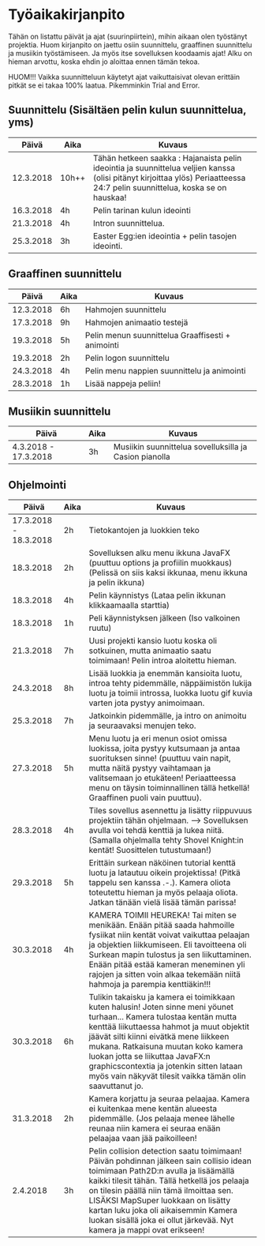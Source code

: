 # Työaikakirjanpito
Tähän on listattu päivät ja ajat (suurinpiirtein), mihin aikaan olen työstänyt projektia.
Huom kirjanpito on jaettu osiin suunnittelu, graaffinen suunnittelu ja musiikin työstämiseen. Ja myös itse sovelluksen koodaamis ajat!
Alku on hieman arvottu, koska ehdin jo aloittaa ennen tämän tekoa.

HUOM!!! Vaikka suunnitteluun käytetyt ajat vaikuttaisivat olevan erittäin pitkät se ei takaa 100% laatua.
Pikemminkin Trial and Error.

## Suunnittelu (Sisältäen pelin kulun suunnittelua, yms)
Päivä|Aika|Kuvaus
-|-|--------------|
12.3.2018|10h++|Tähän hetkeen saakka : Hajanaista pelin ideointia ja suunnittelua veljien kanssa (olisi pitänyt kirjoittaa ylös) Periaatteessa 24:7 pelin suunnittelua, koska se on hauskaa!|
16.3.2018 | 4h | Pelin tarinan kulun ideointi
21.3.2018|4h|Intron suunnittelua.
25.3.2018|3h|Easter Egg:ien ideointia + pelin tasojen ideointi.


## Graaffinen suunnittelu
Päivä|Aika|Kuvaus
-|-|---------------------
12.3.2018 | 6h | Hahmojen suunnittelu
17.3.2018 | 9h | Hahmojen animaatio testejä
19.3.2018 | 5h | Pelin menun suunnittelua Graaffisesti + animointi
19.3.2018 | 2h | Pelin logon suunnittelu
24.3.2018 | 4h | Pelin menu nappien suunnittelu ja animointi
28.3.2018 | 1h | Lisää nappeja peliin!

## Musiikin suunnittelu
Päivä|Aika|Kuvaus
-|-|-
4.3.2018 - 17.3.2018 | 3h | Musiikin suunnittelua sovelluksilla ja Casion pianolla

## Ohjelmointi
Päivä|Aika|Kuvaus
-|-|-------------------------------------------
17.3.2018 - 18.3.2018 | 2h | Tietokantojen ja luokkien teko
18.3.2018 | 2h | Sovelluksen alku menu ikkuna JavaFX (puuttuu options ja profiilin muokkaus) (Pelissä on siis kaksi ikkunaa, menu ikkuna ja pelin ikkuna)
18.3.2018 | 4h | Pelin käynnistys (Lataa pelin ikkunan klikkaamaalla starttia)
18.3.2018 | 1h | Peli käynnistyksen jälkeen (Iso valkoinen ruutu)
21.3.2018 |7h|Uusi projekti kansio luotu koska oli sotkuinen, mutta animaatio saatu toimimaan! Pelin introa aloitettu hieman.
24.3.2018 |8h|Lisää luokkia ja enemmän kansioita luotu, introa tehty pidemmälle, näppäimistön lukija luotu ja toimii introssa, luokka luotu gif kuvia varten jota pystyy animoimaan.
25.3.2018 |7h| Jatkoinkin pidemmälle, ja intro on animoitu ja seuraavaksi menujen teko.
27.3.2018 |5h| Menu luotu ja eri menun osiot omissa luokissa, joita pystyy kutsumaan ja antaa suorituksen sinne! (puuttuu vain napit, mutta näitä pystyy vaihtamaan ja valitsemaan jo etukäteen! Periaatteessa menu on täysin toiminnallinen tällä hetkellä! Graaffinen puoli vain puuttuu).
28.3.2018 |4h| Tiles sovellus asennettu ja lisätty riippuvuus projektiin tähän ohjelmaan. --> Sovelluksen avulla voi tehdä kenttiä ja lukea niitä. (Samalla ohjelmalla tehty Shovel Knight:in kentät! Suosittelen tutustumaan!)
29.3.2018 |5h| Erittäin surkean näköinen tutorial kenttä luotu ja latautuu oikein projektissa! (Pitkä tappelu sen kanssa .-.). Kamera oliota toteutettu hieman ja myös pelaaja oliota. Jatkan tänään vielä lisää tämän parissa!
30.3.2018 |4h|KAMERA TOIMII HEUREKA! Tai miten se menikään. Enään pitää saada hahmoille fysiikat niin kentät voivat vaikuttaa pelaajan ja objektien liikkumiseen. Eli tavoitteena oli Surkean mapin tulostus ja sen liikuttaminen. Enään pitää estää kameran meneminen yli rajojen ja sitten voin alkaa tekemään niitä hahmoja ja parempia kenttiäkin!!!
30.3.2018 |6h| Tulikin takaisku ja kamera ei toimikkaan kuten halusin! Joten sinne meni yöunet turhaan... Kamera tulostaa kentän mutta kenttää liikuttaessa hahmot ja muut objektit jäävät silti kiinni eivätkä mene liikkeen mukana. Ratkaisuna muutan koko kamera luokan jotta se liikuttaa JavaFX:n graphicscontextia ja jotenkin sitten lataan myös vain näkyvät tilesit vaikka tämän olin saavuttanut jo.
31.3.2018|2h| Kamera korjattu ja seuraa pelaajaa. Kamera ei kuitenkaa mene kentän alueesta pidemmälle. (Jos pelaaja menee lähelle reunaa niin kamera ei seuraa enään pelaajaa vaan jää paikoilleen!
2.4.2018|3h|Pelin collision detection saatu toimimaan! Päivän pohdinnan jälkeen sain collisio idean toimimaan Path2D:n avulla ja lisäämällä kaikki tilesit tähän. Tällä hetkellä jos pelaaja on tilesin päällä niin tämä ilmoittaa sen. LISÄKSI MapSuper luokkaan on lisätty kartan luku joka oli aikaisemmin Kamera luokan sisällä joka ei ollut järkevää. Nyt kamera ja mappi ovat erikseen!
